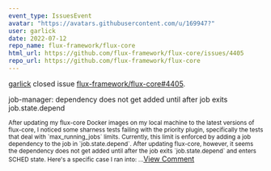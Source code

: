 ```yaml
---
event_type: IssuesEvent
avatar: "https://avatars.githubusercontent.com/u/169947?"
user: garlick
date: 2022-07-12
repo_name: flux-framework/flux-core
html_url: https://github.com/flux-framework/flux-core/issues/4405
repo_url: https://github.com/flux-framework/flux-core
---
```


<a href='https://github.com/garlick' target='_blank'>garlick</a> closed issue <a href='https://github.com/flux-framework/flux-core/issues/4405' target='_blank'>flux-framework/flux-core#4405</a>.

<p>job-manager: dependency does not get added until after job exits job.state.depend</p><small>After updating my flux-core Docker images on my local machine to the latest versions of flux-core, I noticed some sharness tests failing with the priority plugin, specifically the tests that deal with `max_running_jobs` limits. Currently, this limit is enforced by adding a job dependency to the job in `job.state.depend`. After updating flux-core, however, it seems the dependency does not get added until after the job exits `job.state.depend` and enters SCHED state. Here's a specific case I ran into:...</small><a href='https://github.com/flux-framework/flux-core/issues/4405' target='_blank'>View Comment</a>